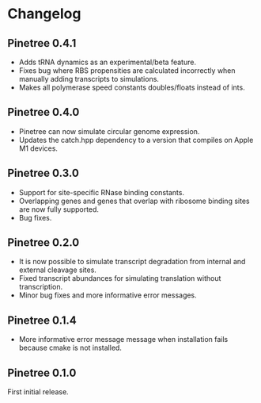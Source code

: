# Changelog

## Pinetree 0.4.1

- Adds tRNA dynamics as an experimental/beta feature.
- Fixes bug where RBS propensities are calculated incorrectly when manually adding transcripts to simulations.
- Makes all polymerase speed constants doubles/floats instead of ints.

## Pinetree 0.4.0

- Pinetree can now simulate circular genome expression.
- Updates the catch.hpp dependency to a version that compiles on Apple M1 devices. 

## Pinetree 0.3.0

- Support for site-specific RNase binding constants.
- Overlapping genes and genes that overlap with ribosome binding sites are now fully supported.
- Bug fixes. 

## Pinetree 0.2.0

- It is now possible to simulate transcript degradation from internal and external cleavage sites.
- Fixed transcript abundances for simulating translation without transcription.
- Minor bug fixes and more informative error messages.

## Pinetree 0.1.4

- More informative error message message when installation fails because cmake is not installed.

## Pinetree 0.1.0

First initial release.
